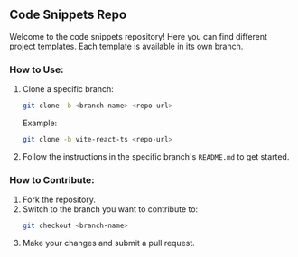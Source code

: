 ## Code Snippets Repo

Welcome to the code snippets repository! Here you can find different project templates. Each template is available in its own branch.

### How to Use:
1. Clone a specific branch:
   ```bash
   git clone -b <branch-name> <repo-url>
   ```
   Example:
   ```bash
   git clone -b vite-react-ts <repo-url>
   ```
2. Follow the instructions in the specific branch's `README.md` to get started.

### How to Contribute:
1. Fork the repository.
2. Switch to the branch you want to contribute to:
   ```bash
   git checkout <branch-name>
   ```
3. Make your changes and submit a pull request.
